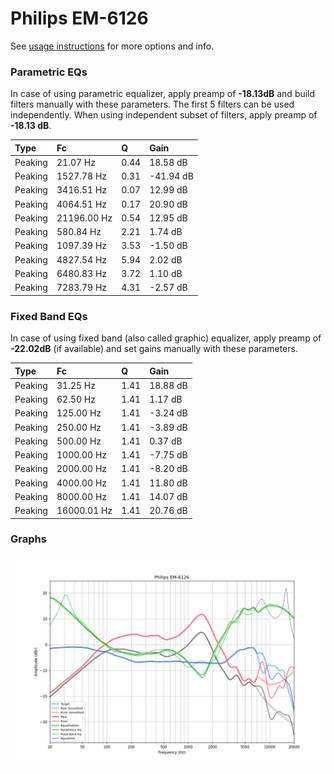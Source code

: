 # Philips EM-6126
See [usage instructions](https://github.com/jaakkopasanen/AutoEq#usage) for more options and info.

### Parametric EQs
In case of using parametric equalizer, apply preamp of **-18.13dB** and build filters manually
with these parameters. The first 5 filters can be used independently.
When using independent subset of filters, apply preamp of **-18.13 dB**.

| Type    | Fc          |    Q | Gain      |
|:--------|:------------|:-----|:----------|
| Peaking | 21.07 Hz    | 0.44 | 18.58 dB  |
| Peaking | 1527.78 Hz  | 0.31 | -41.94 dB |
| Peaking | 3416.51 Hz  | 0.07 | 12.99 dB  |
| Peaking | 4064.51 Hz  | 0.17 | 20.90 dB  |
| Peaking | 21196.00 Hz | 0.54 | 12.95 dB  |
| Peaking | 580.84 Hz   | 2.21 | 1.74 dB   |
| Peaking | 1097.39 Hz  | 3.53 | -1.50 dB  |
| Peaking | 4827.54 Hz  | 5.94 | 2.02 dB   |
| Peaking | 6480.83 Hz  | 3.72 | 1.10 dB   |
| Peaking | 7283.79 Hz  | 4.31 | -2.57 dB  |

### Fixed Band EQs
In case of using fixed band (also called graphic) equalizer, apply preamp of **-22.02dB**
(if available) and set gains manually with these parameters.

| Type    | Fc          |    Q | Gain     |
|:--------|:------------|:-----|:---------|
| Peaking | 31.25 Hz    | 1.41 | 18.88 dB |
| Peaking | 62.50 Hz    | 1.41 | 1.17 dB  |
| Peaking | 125.00 Hz   | 1.41 | -3.24 dB |
| Peaking | 250.00 Hz   | 1.41 | -3.89 dB |
| Peaking | 500.00 Hz   | 1.41 | 0.37 dB  |
| Peaking | 1000.00 Hz  | 1.41 | -7.75 dB |
| Peaking | 2000.00 Hz  | 1.41 | -8.20 dB |
| Peaking | 4000.00 Hz  | 1.41 | 11.80 dB |
| Peaking | 8000.00 Hz  | 1.41 | 14.07 dB |
| Peaking | 16000.01 Hz | 1.41 | 20.76 dB |

### Graphs
![](./Philips%20EM-6126.png)